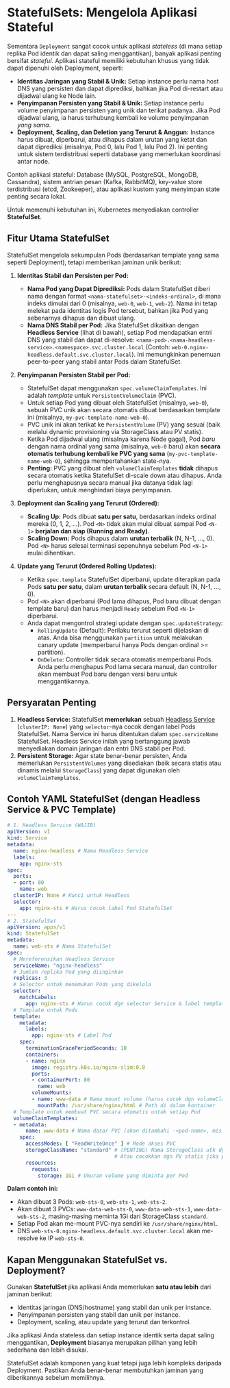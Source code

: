 # StatefulSets: Mengelola Aplikasi Stateful

Sementara `Deployment` sangat cocok untuk aplikasi *stateless* (di mana setiap replika Pod identik dan dapat saling menggantikan), banyak aplikasi penting bersifat *stateful*. Aplikasi stateful memiliki kebutuhan khusus yang tidak dapat dipenuhi oleh Deployment, seperti:

*   **Identitas Jaringan yang Stabil & Unik:** Setiap instance perlu nama host DNS yang persisten dan dapat diprediksi, bahkan jika Pod di-restart atau dijadwal ulang ke Node lain.
*   **Penyimpanan Persisten yang Stabil & Unik:** Setiap instance perlu volume penyimpanan persisten yang unik dan terikat padanya. Jika Pod dijadwal ulang, ia harus terhubung kembali ke volume penyimpanan *yang sama*.
*   **Deployment, Scaling, dan Deletion yang Terurut & Anggun:** Instance harus dibuat, diperbarui, atau dihapus dalam urutan yang ketat dan dapat diprediksi (misalnya, Pod 0, lalu Pod 1, lalu Pod 2). Ini penting untuk sistem terdistribusi seperti database yang memerlukan koordinasi antar node.

Contoh aplikasi stateful: Database (MySQL, PostgreSQL, MongoDB, Cassandra), sistem antrian pesan (Kafka, RabbitMQ), key-value store terdistribusi (etcd, Zookeeper), atau aplikasi kustom yang menyimpan state penting secara lokal.

Untuk memenuhi kebutuhan ini, Kubernetes menyediakan controller **StatefulSet**.

## Fitur Utama StatefulSet

StatefulSet mengelola sekumpulan Pods (berdasarkan template yang sama seperti Deployment), tetapi memberikan jaminan unik berikut:

1.  **Identitas Stabil dan Persisten per Pod:**
    *   **Nama Pod yang Dapat Diprediksi:** Pods dalam StatefulSet diberi nama dengan format `<nama-statefulset>-<indeks-ordinal>`, di mana indeks dimulai dari 0 (misalnya, `web-0`, `web-1`, `web-2`). Nama ini tetap melekat pada identitas logis Pod tersebut, bahkan jika Pod yang sebenarnya dihapus dan dibuat ulang.
    *   **Nama DNS Stabil per Pod:** Jika StatefulSet dikaitkan dengan **Headless Service** (lihat di bawah), setiap Pod mendapatkan entri DNS yang stabil dan dapat di-resolve:
        `<nama-pod>.<nama-headless-service>.<namespace>.svc.cluster.local`
        (Contoh: `web-0.nginx-headless.default.svc.cluster.local`). Ini memungkinkan penemuan peer-to-peer yang stabil antar Pods dalam StatefulSet.

2.  **Penyimpanan Persisten Stabil per Pod:**
    *   StatefulSet dapat menggunakan `spec.volumeClaimTemplates`. Ini adalah *template* untuk `PersistentVolumeClaim` (PVC).
    *   Untuk setiap Pod yang dibuat oleh StatefulSet (misalnya, `web-0`), sebuah PVC unik akan secara otomatis dibuat berdasarkan template ini (misalnya, `my-pvc-template-name-web-0`).
    *   PVC unik ini akan terikat ke `PersistentVolume` (PV) yang sesuai (baik melalui dynamic provisioning via StorageClass atau PV statis).
    *   Ketika Pod dijadwal ulang (misalnya karena Node gagal), Pod *baru* dengan nama ordinal yang sama (misalnya, `web-0` baru) akan **secara otomatis terhubung kembali ke PVC yang sama** (`my-pvc-template-name-web-0`), sehingga mempertahankan state-nya.
    *   **Penting:** PVC yang dibuat oleh `volumeClaimTemplates` **tidak** dihapus secara otomatis ketika StatefulSet di-scale down atau dihapus. Anda perlu menghapusnya secara manual jika datanya tidak lagi diperlukan, untuk menghindari biaya penyimpanan.

3.  **Deployment dan Scaling yang Terurut (Ordered):**
    *   **Scaling Up:** Pods dibuat **satu per satu**, berdasarkan indeks ordinal mereka (0, 1, 2, ...). Pod `<N>` tidak akan mulai dibuat sampai Pod `<N-1>` **berjalan dan siap (Running and Ready)**.
    *   **Scaling Down:** Pods dihapus dalam **urutan terbalik** (N, N-1, ..., 0). Pod `<N>` harus selesai terminasi sepenuhnya sebelum Pod `<N-1>` mulai dihentikan.

4.  **Update yang Terurut (Ordered Rolling Updates):**
    *   Ketika `spec.template` StatefulSet diperbarui, update diterapkan pada Pods **satu per satu**, dalam **urutan terbalik** secara default (N, N-1, ..., 0).
    *   Pod `<N>` akan diperbarui (Pod lama dihapus, Pod baru dibuat dengan template baru) dan harus menjadi `Ready` sebelum Pod `<N-1>` diperbarui.
    *   Anda dapat mengontrol strategi update dengan `spec.updateStrategy`:
        *   `RollingUpdate` (Default): Perilaku terurut seperti dijelaskan di atas. Anda bisa menggunakan `partition` untuk melakukan canary update (memperbarui hanya Pods dengan ordinal >= partition).
        *   `OnDelete`: Controller tidak secara otomatis memperbarui Pods. Anda perlu menghapus Pod lama secara manual, dan controller akan membuat Pod baru dengan versi baru untuk menggantikannya.

## Persyaratan Penting

1.  **Headless Service:** StatefulSet **memerlukan** sebuah [Headless Service](./08-services/headless-services.md) (`clusterIP: None`) yang `selector`-nya cocok dengan label Pods StatefulSet. Nama Service ini harus ditentukan dalam `spec.serviceName` StatefulSet. Headless Service inilah yang bertanggung jawab menyediakan domain jaringan dan entri DNS stabil per Pod.
2.  **Persistent Storage:** Agar state benar-benar persisten, Anda memerlukan `PersistentVolumes` yang disediakan (baik secara statis atau dinamis melalui `StorageClass`) yang dapat digunakan oleh `volumeClaimTemplates`.

## Contoh YAML StatefulSet (dengan Headless Service & PVC Template)

```yaml
# 1. Headless Service (WAJIB)
apiVersion: v1
kind: Service
metadata:
  name: nginx-headless # Nama Headless Service
  labels:
    app: nginx-sts
spec:
  ports:
  - port: 80
    name: web
  clusterIP: None # Kunci untuk Headless
  selector:
    app: nginx-sts # Harus cocok label Pod StatefulSet
---
# 2. StatefulSet
apiVersion: apps/v1
kind: StatefulSet
metadata:
  name: web-sts # Nama StatefulSet
spec:
  # Mereferensikan Headless Service
  serviceName: "nginx-headless"
  # Jumlah replika Pod yang diinginkan
  replicas: 3
  # Selector untuk menemukan Pods yang dikelola
  selector:
    matchLabels:
      app: nginx-sts # Harus cocok dgn selector Service & label template Pod
  # Template untuk Pods
  template:
    metadata:
      labels:
        app: nginx-sts # Label Pod
    spec:
      terminationGracePeriodSeconds: 10
      containers:
      - name: nginx
        image: registry.k8s.io/nginx-slim:0.8
        ports:
        - containerPort: 80
          name: web
        volumeMounts:
        - name: www-data # Nama mount volume (harus cocok dgn volumeClaimTemplates.name)
          mountPath: /usr/share/nginx/html # Path di dalam kontainer
  # Template untuk membuat PVC secara otomatis untuk setiap Pod
  volumeClaimTemplates:
  - metadata:
      name: www-data # Nama dasar PVC (akan ditambahi -<pod-name>, mis: www-data-web-sts-0)
    spec:
      accessModes: [ "ReadWriteOnce" ] # Mode akses PVC
      storageClassName: "standard" # (PENTING) Nama StorageClass utk dynamic provisioning
                                   # Atau cocokkan dgn PV statis jika provisioning manual
      resources:
        requests:
          storage: 1Gi # Ukuran volume yang diminta per Pod
```

**Dalam contoh ini:**

*   Akan dibuat 3 Pods: `web-sts-0`, `web-sts-1`, `web-sts-2`.
*   Akan dibuat 3 PVCs: `www-data-web-sts-0`, `www-data-web-sts-1`, `www-data-web-sts-2`, masing-masing meminta 1Gi dari StorageClass `standard`.
*   Setiap Pod akan me-mount PVC-nya sendiri ke `/usr/share/nginx/html`.
*   DNS `web-sts-0.nginx-headless.default.svc.cluster.local` akan me-resolve ke IP `web-sts-0`.

## Kapan Menggunakan StatefulSet vs. Deployment?

Gunakan **StatefulSet** jika aplikasi Anda memerlukan **satu atau lebih** dari jaminan berikut:

*   Identitas jaringan (DNS/hostname) yang stabil dan unik per instance.
*   Penyimpanan persisten yang stabil dan unik per instance.
*   Deployment, scaling, atau update yang terurut dan terkontrol.

Jika aplikasi Anda stateless dan setiap instance identik serta dapat saling menggantikan, **Deployment** biasanya merupakan pilihan yang lebih sederhana dan lebih disukai.

StatefulSet adalah komponen yang kuat tetapi juga lebih kompleks daripada Deployment. Pastikan Anda benar-benar membutuhkan jaminan yang diberikannya sebelum memilihnya.

